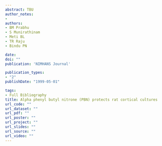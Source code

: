 ```yaml
---
abstract: TBU
author_notes:
- 
authors:
- BM Prabhu
- S Munirathinam
- Meti BL
- TR Raju
- Bindu PN

date: 
doi: ""
publication: 'NIMHANS Journal'

publication_types:
- "2"
publishDate: "1999-05-01"

tags:
- Full Bibliography
title: Alpha phenyl butyl nitrone (PBN) protects rat cortical cultures from aluminium cytotoxicity
url_code: ""
url_dataset: ""
url_pdf: ""
url_poster: ""
url_project: ""
url_slides: ""
url_source: ""
url_video: ""
---
```

